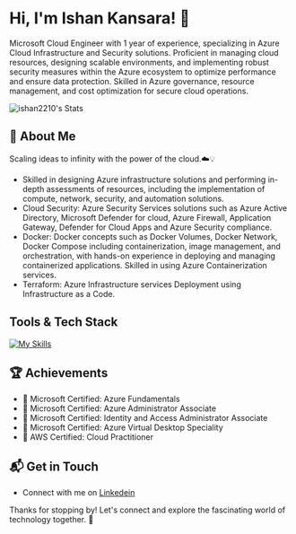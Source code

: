 # Hi, I'm Ishan Kansara! 👋

Microsoft Cloud Engineer with 1 year of experience, specializing in Azure Cloud Infrastructure and
Security solutions. Proficient in managing cloud resources, designing scalable environments, and implementing
robust security measures within the Azure ecosystem to optimize performance and ensure data protection. Skilled
in Azure governance, resource management, and cost optimization for secure cloud operations.

![ishan2210's Stats](https://github-readme-stats.vercel.app/api?username=ishan2210&theme=vue-dark&show_icons=true&hide_border=true&count_private=true)

## 🚀 About Me

Scaling ideas to infinity with the power of the cloud.☁️💡

- Skilled in designing Azure infrastructure solutions and performing in-depth
  assessments of resources, including the implementation of compute, network,
  security, and automation solutions.
- Cloud Security: Azure Security Services solutions such as Azure Active Directory, Microsoft Defender for cloud,
  Azure Firewall, Application Gateway, Defender for Cloud Apps and Azure Security compliance.
- Docker: Docker concepts such as Docker Volumes, Docker Network, Docker Compose including containerization,
  image management, and orchestration, with hands-on experience in deploying and managing containerized
  applications. Skilled in using Azure Containerization services.
- Terraform: Azure Infrastructure services Deployment using Infrastructure as a Code.
  

## Tools & Tech Stack
[![My Skills](https://skillicons.dev/icons?i=azure,aws,docker,terraform,jenkins&perline=5)](https://skillicons.dev)


 ## 🏆 Achievements

- 🌟 Microsoft Certified: Azure Fundamentals
- 🌟 Microsoft Certified: Azure Administrator Associate
- 🌟 Microsoft Certified: Identity and Access Administrator Associate
- 🌟 Microsoft Certified: Azure Virtual Desktop Speciality
- 🌟 AWS Certified: Cloud Practitioner



## 📬 Get in Touch

- Connect with me on [Linkedein](https://www.linkedin.com/in/ishan-kansara2210/)

Thanks for stopping by! Let's connect and explore the fascinating world of technology together. 🚀



<!--

Here are some ideas to get you started:

- 🔭 I’m currently working on ...
- 🌱 I’m currently learning ...
- 👯 I’m looking to collaborate on ...
- 🤔 I’m looking for help with ...
- 💬 Ask me about ...
- 📫 How to reach me: ...
- 😄 Pronouns: ...
- ⚡ Fun fact: ...
-->
